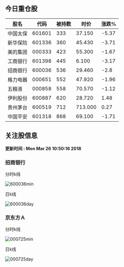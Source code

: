 
## 今日重仓股 

|股名|代码|被持数|时价|涨跌%|
|---|---|---|---|---|
|中国太保|601601|333|37.150|-5.37|
|新华保险|601336|360|45.430|-3.71|
|美的集团|000333|423|55.300|-1.67|
|工商银行|601398|445|6.100|-3.17|
|招商银行|600036|536|29.460|-2.8|
|格力电器|000651|552|47.920|-1.96|
|五粮液|000858|558|70.570|-1.12|
|伊利股份|600887|620|28.720|1.48|
|贵州茅台|600519|712|713.000|0.27|
|中国平安|601318|868|69.100|-1.71|

## 关注股信息
**更新时间 : Mon Mar 26 10:50:16 2018**
### 招商银行 
分时k线

![600036min](http://image.sinajs.cn/newchart/min/n/sh600036.gif)

日k线

![600036day](http://image.sinajs.cn/newchart/daily/n/sh600036.gif)

### 京东方Ａ 
分时k线

![000725min](http://image.sinajs.cn/newchart/min/n/sz000725.gif)

日k线

![000725day](http://image.sinajs.cn/newchart/daily/n/sz000725.gif)
